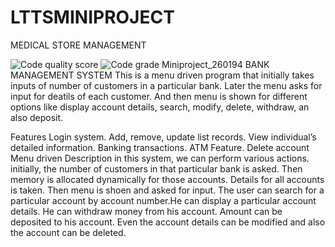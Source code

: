 # LTTSMINIPROJECT
MEDICAL STORE MANAGEMENT

![Code quality score](https://www.code-inspector.com/project/24893/score/svg)
![Code grade](https://www.code-inspector.com/project/24893/status/svg)
Miniproject_260194
BANK MANAGEMENT SYSTEM
This is a menu driven program that initially takes inputs of number of customers in a particular bank. Later the menu asks for input for deatils of each customer. And then menu is shown for different options like display account details, search, modify, delete, withdraw, an also deposit.

Features
Login system.
Add, remove, update list records.
View individual’s detailed information.
Banking transactions.
ATM Feature.
Delete account
Menu driven
Description
in this system, we can perform various actions. initially, the number of customers in that particular bank is asked. Then memory is allocated dynamically for those accounts. Details for all accounts is taken. Then menu is shoen and asked for input. The user can search for a particular account by account number.He can display a particular account details. He can withdraw money from his account. Amount can be deposited to his account. Even the account details can be modified and also the account can be deleted.
